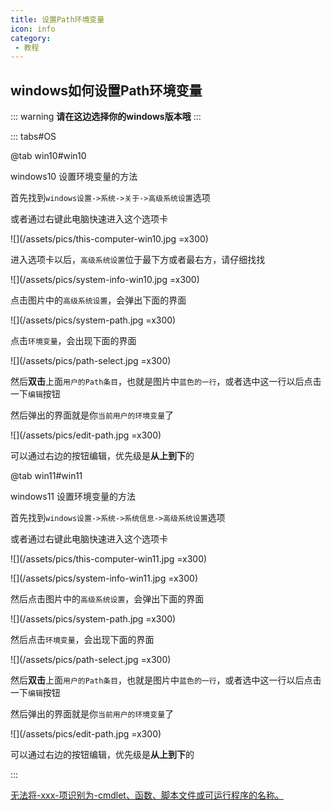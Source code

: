 ```yaml
---
title: 设置Path环境变量
icon: info
category:
 - 教程
---
```


## windows如何设置Path环境变量

::: warning
**请在这边选择你的windows版本哦**
:::

::: tabs#OS

@tab win10#win10

windows10 设置环境变量的方法

首先找到`windows设置->系统->关于->高级系统设置`选项

或者通过右键此电脑快速进入这个选项卡

![](/assets/pics/this-computer-win10.jpg =x300)

进入选项卡以后，`高级系统设置`位于最下方或者最右方，请仔细找找

![](/assets/pics/system-info-win10.jpg =x300)

点击图片中的`高级系统设置`，会弹出下面的界面

![](/assets/pics/system-path.jpg =x300)

点击`环境变量`，会出现下面的界面

![](/assets/pics/path-select.jpg =x300)

然后**双击**上面`用户的Path条目`，也就是图片中`蓝色的一行`，或者选中这一行以后点击一下`编辑`按钮

然后弹出的界面就是你`当前用户的环境变量`了

![](/assets/pics/edit-path.jpg =x300)

可以通过右边的按钮编辑，优先级是**从上到下**的

@tab win11#win11

windows11 设置环境变量的方法

首先找到`windows设置->系统->系统信息->高级系统设置`选项

或者通过右键此电脑快速进入这个选项卡

![](/assets/pics/this-computer-win11.jpg =x300)

![](/assets/pics/system-info-win11.jpg =x300)

然后点击图片中的`高级系统设置`，会弹出下面的界面

![](/assets/pics/system-path.jpg =x300)

然后点击`环境变量`，会出现下面的界面

![](/assets/pics/path-select.jpg =x300)

然后**双击**上面`用户的Path条目`，也就是图片中`蓝色的一行`，或者选中这一行以后点击一下`编辑`按钮

然后弹出的界面就是你`当前用户的环境变量`了

![](/assets/pics/edit-path.jpg =x300)

可以通过右边的按钮编辑，优先级是**从上到下**的

:::

[无法将-xxx-项识别为-cmdlet、函数、脚本文件或可运行程序的名称。](/faq.md#无法将-xxx-项识别为-cmdlet、函数、脚本文件或可运行程序的名称。)
